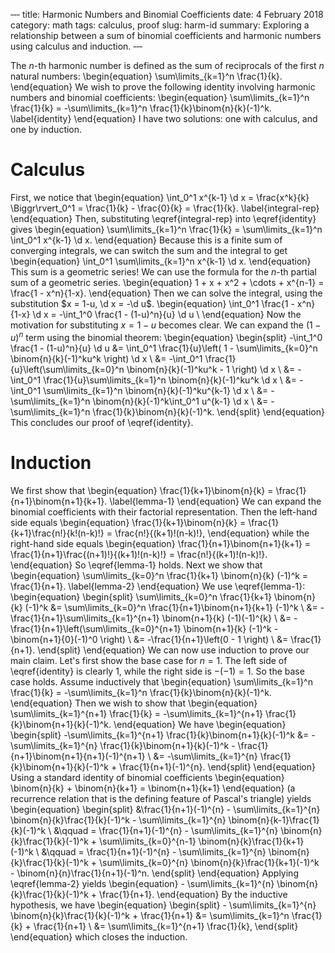 ‐‐‐
title: Harmonic Numbers and Binomial Coefficients
date: 4 February 2018
category: math
tags: calculus, proof
slug: harm-id
summary: Exploring a relationship between a sum of binomial coefficients and harmonic numbers using calculus and induction.
‐‐‐

The $n$-th harmonic number is defined as the sum of reciprocals of the first $n$ natural numbers:
\begin{equation}
	\sum\limits_{k=1}^n \frac{1}{k}.
\end{equation}
We wish to prove the following identity involving harmonic numbers and binomial coefficients:
\begin{equation}
	\sum\limits_{k=1}^n \frac{1}{k} = -\sum\limits_{k=1}^n \frac{1}{k}\binom{n}{k}(-1)^k.
	\label{identity}
\end{equation}
I have two solutions: one with calculus, and one by induction.

# Calculus
First, we notice that
\begin{equation}
	\int_0^1 x^{k-1} \d x = \frac{x^k}{k} \Biggr\rvert_0^1 = \frac{1}{k} - \frac{0}{k} = \frac{1}{k}.
	\label{integral-rep}
\end{equation}
Then, substituting \eqref{integral-rep} into \eqref{identity} gives
\begin{equation}
	\sum\limits_{k=1}^n \frac{1}{k} = \sum\limits_{k=1}^n \int_0^1 x^{k-1} \d x.
\end{equation}
Because this is a finite sum of converging integrals, we can switch the sum and the integral to get
\begin{equation}
	\int_0^1 \sum\limits_{k=1}^n x^{k-1} \d x.
\end{equation}
This sum is a geometric series!
We can use the formula for the $n$-th partial sum of a geometric series.
\begin{equation}
	1 + x + x^2 + \cdots + x^{n-1} = \frac{1 - x^n}{1-x}.
\end{equation}
Then we can solve the integral, using the substitution $x = 1-u, \d x = -\d u$.
\begin{equation}
	\int_0^1 \frac{1 - x^n}{1-x} \d x = -\int_1^0 \frac{1 - (1-u)^n}{u} \d u \\
\end{equation}
Now the motivation for substituting $x = 1-u$ becomes clear.
We can expand the $(1-u)^n$ term using the binomial theorem:
\begin{equation}
	\begin{split}
		-\int_1^0 \frac{1 - (1-u)^n}{u} \d u &= \int_0^1 \frac{1}{u}\left( 1 - \sum\limits_{k=0}^n \binom{n}{k}(-1)^ku^k \right) \d x \\
		&= -\int_0^1 \frac{1}{u}\left(\sum\limits_{k=0}^n \binom{n}{k}(-1)^ku^k - 1 \right) \d x \\
		&= -\int_0^1 \frac{1}{u}\sum\limits_{k=1}^n \binom{n}{k}(-1)^ku^k \d x \\
		&= -\int_0^1 \sum\limits_{k=1}^n \binom{n}{k}(-1)^ku^{k-1} \d x \\
		&= -\sum\limits_{k=1}^n \binom{n}{k}(-1)^k\int_0^1 u^{k-1} \d x \\
		&= -\sum\limits_{k=1}^n \frac{1}{k}\binom{n}{k}(-1)^k.
	\end{split}
\end{equation}
This concludes our proof of \eqref{identity}.

# Induction

We first show that
\begin{equation}
	\frac{1}{k+1}\binom{n}{k} = \frac{1}{n+1}\binom{n+1}{k+1}.
	\label{lemma-1}
\end{equation}
We can expand the binomial coefficients with their factorial representation.
Then the left-hand side equals
\begin{equation}
	\frac{1}{k+1}\binom{n}{k} = \frac{1}{k+1}\frac{n!}{k!(n-k)!} = \frac{n!}{(k+1)!(n-k)!},
\end{equation}
while the right-hand side equals
\begin{equation}
	\frac{1}{n+1}\binom{n+1}{k+1} = \frac{1}{n+1}\frac{(n+1)!}{(k+1)!(n-k)!} = \frac{n!}{(k+1)!(n-k)!}.
\end{equation}
So \eqref{lemma-1} holds.
Next we show that
\begin{equation}
	\sum\limits_{k=0}^n \frac{1}{k+1} \binom{n}{k} (-1)^k = \frac{1}{n+1}.
	\label{lemma-2}
\end{equation}
We use \eqref{lemma-1}:
\begin{equation}
	\begin{split}
		\sum\limits_{k=0}^n \frac{1}{k+1}  \binom{n}{k} (-1)^k &= \sum\limits_{k=0}^n \frac{1}{n+1}\binom{n+1}{k+1} (-1)^k \\
		&= -\frac{1}{n+1}\sum\limits_{k=1}^{n+1} \binom{n+1}{k} (-1)(-1)^{k} \\
		&= -\frac{1}{n+1}\left(\sum\limits_{k=0}^{n+1} \binom{n+1}{k} (-1)^k - \binom{n+1}{0}(-1)^0 \right) \\
		&= -\frac{1}{n+1}\left(0 - 1 \right) \\
		&= \frac{1}{n+1}.
	\end{split}
\end{equation}
We can now use induction to prove our main claim.
Let's first show the base case for $n = 1$.
The left side of \eqref{identity} is clearly $1$, while the right side is $-(-1) = 1$.
So the base case holds.
Assume inductively that
\begin{equation}
	\sum\limits_{k=1}^n \frac{1}{k} = -\sum\limits_{k=1}^n \frac{1}{k}\binom{n}{k}(-1)^k.
\end{equation}
Then we wish to show that
\begin{equation}
	\sum\limits_{k=1}^{n+1} \frac{1}{k} = -\sum\limits_{k=1}^{n+1} \frac{1}{k}\binom{n+1}{k}(-1)^k.
\end{equation}
We have
\begin{equation}
	\begin{split}
		-\sum\limits_{k=1}^{n+1} \frac{1}{k}\binom{n+1}{k}(-1)^k &= -\sum\limits_{k=1}^{n} \frac{1}{k}\binom{n+1}{k}(-1)^k - \frac{1}{n+1}\binom{n+1}{n+1}(-1)^{n+1} \\
		&= -\sum\limits_{k=1}^{n} \frac{1}{k}\binom{n+1}{k}(-1)^k + \frac{1}{n+1}(-1)^{n}.
	\end{split}
\end{equation}
Using a standard identity of binomial coefficients
\begin{equation}
	\binom{n}{k} + \binom{n}{k+1} = \binom{n+1}{k+1}
\end{equation}
(a recurrence relation that is the defining feature of Pascal's triangle) yields
\begin{equation}
	\begin{split}
		&\frac{1}{n+1}(-1)^{n} - \sum\limits_{k=1}^{n} \binom{n}{k}\frac{1}{k}(-1)^k - \sum\limits_{k=1}^{n} \binom{n}{k-1}\frac{1}{k}(-1)^k \\
		&\qquad = \frac{1}{n+1}(-1)^{n} - \sum\limits_{k=1}^{n} \binom{n}{k}\frac{1}{k}(-1)^k + \sum\limits_{k=0}^{n-1} \binom{n}{k}\frac{1}{k+1}(-1)^k \\
		&\qquad = \frac{1}{n+1}(-1)^{n} - \sum\limits_{k=1}^{n} \binom{n}{k}\frac{1}{k}(-1)^k + \sum\limits_{k=0}^{n} \binom{n}{k}\frac{1}{k+1}(-1)^k - \binom{n}{n}\frac{1}{n+1}(-1)^n.
	\end{split}
\end{equation}
Applying \eqref{lemma-2} yields
\begin{equation}
	- \sum\limits_{k=1}^{n} \binom{n}{k}\frac{1}{k}(-1)^k + \frac{1}{n+1}.
\end{equation}
By the inductive hypothesis, we have
\begin{equation}
	\begin{split}
		- \sum\limits_{k=1}^{n} \binom{n}{k}\frac{1}{k}(-1)^k + \frac{1}{n+1} &= \sum\limits_{k=1}^n \frac{1}{k} + \frac{1}{n+1} \\
		&= \sum\limits_{k=1}^{n+1} \frac{1}{k},
	\end{split}
\end{equation}
which closes the induction.